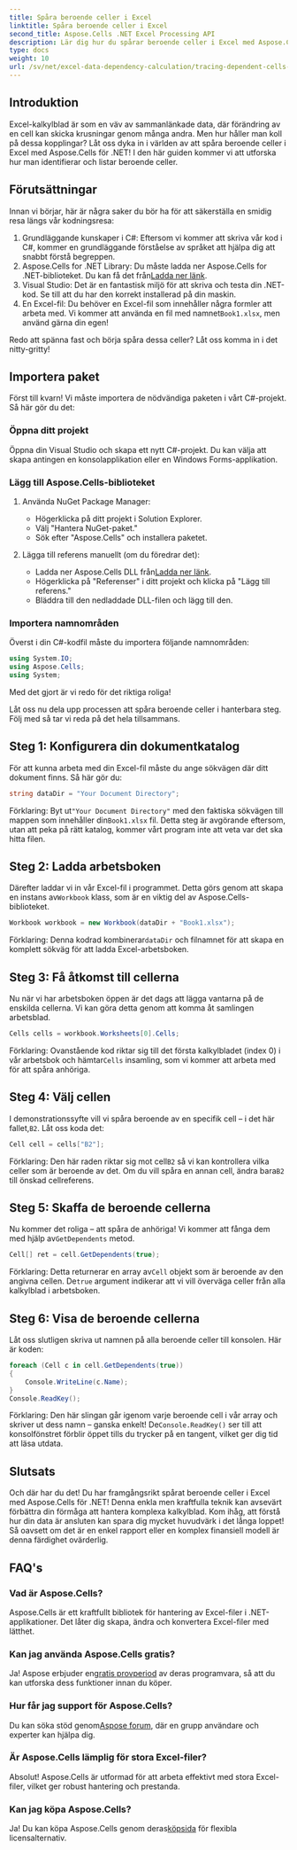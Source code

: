 ```yaml
---
title: Spåra beroende celler i Excel
linktitle: Spåra beroende celler i Excel
second_title: Aspose.Cells .NET Excel Processing API
description: Lär dig hur du spårar beroende celler i Excel med Aspose.Cells för .NET med denna lättanvända handledning.
type: docs
weight: 10
url: /sv/net/excel-data-dependency-calculation/tracing-dependent-cells-in-excel/
---
```

## Introduktion

Excel-kalkylblad är som en väv av sammanlänkade data, där förändring av en cell kan skicka krusningar genom många andra. Men hur håller man koll på dessa kopplingar? Låt oss dyka in i världen av att spåra beroende celler i Excel med Aspose.Cells för .NET! I den här guiden kommer vi att utforska hur man identifierar och listar beroende celler. 

## Förutsättningar

Innan vi börjar, här är några saker du bör ha för att säkerställa en smidig resa längs vår kodningsresa:

1. Grundläggande kunskaper i C#: Eftersom vi kommer att skriva vår kod i C#, kommer en grundläggande förståelse av språket att hjälpa dig att snabbt förstå begreppen.
2.  Aspose.Cells for .NET Library: Du måste ladda ner Aspose.Cells for .NET-biblioteket. Du kan få det från[Ladda ner länk](https://releases.aspose.com/cells/net/).
3. Visual Studio: Det är en fantastisk miljö för att skriva och testa din .NET-kod. Se till att du har den korrekt installerad på din maskin. 
4. En Excel-fil: Du behöver en Excel-fil som innehåller några formler att arbeta med. Vi kommer att använda en fil med namnet`Book1.xlsx`, men använd gärna din egen!

Redo att spänna fast och börja spåra dessa celler? Låt oss komma in i det nitty-gritty!

## Importera paket

Först till kvarn! Vi måste importera de nödvändiga paketen i vårt C#-projekt. Så här gör du det:

### Öppna ditt projekt

Öppna din Visual Studio och skapa ett nytt C#-projekt. Du kan välja att skapa antingen en konsolapplikation eller en Windows Forms-applikation.

### Lägg till Aspose.Cells-biblioteket

1. Använda NuGet Package Manager: 
   - Högerklicka på ditt projekt i Solution Explorer.
   - Välj "Hantera NuGet-paket."
   - Sök efter "Aspose.Cells" och installera paketet.

2. Lägga till referens manuellt (om du föredrar det): 
   -  Ladda ner Aspose.Cells DLL från[Ladda ner länk](https://releases.aspose.com/cells/net/).
   - Högerklicka på "Referenser" i ditt projekt och klicka på "Lägg till referens."
   - Bläddra till den nedladdade DLL-filen och lägg till den.

### Importera namnområden

Överst i din C#-kodfil måste du importera följande namnområden:

```csharp
using System.IO;
using Aspose.Cells;
using System;
```

Med det gjort är vi redo för det riktiga roliga!

Låt oss nu dela upp processen att spåra beroende celler i hanterbara steg. Följ med så tar vi reda på det hela tillsammans.

## Steg 1: Konfigurera din dokumentkatalog

För att kunna arbeta med din Excel-fil måste du ange sökvägen där ditt dokument finns. Så här gör du:

```csharp
string dataDir = "Your Document Directory";
```

 Förklaring: Byt ut`"Your Document Directory"` med den faktiska sökvägen till mappen som innehåller din`Book1.xlsx` fil. Detta steg är avgörande eftersom, utan att peka på rätt katalog, kommer vårt program inte att veta var det ska hitta filen.

## Steg 2: Ladda arbetsboken

 Därefter laddar vi in vår Excel-fil i programmet. Detta görs genom att skapa en instans av`Workbook` klass, som är en viktig del av Aspose.Cells-biblioteket.

```csharp
Workbook workbook = new Workbook(dataDir + "Book1.xlsx");
```

 Förklaring: Denna kodrad kombinerar`dataDir` och filnamnet för att skapa en komplett sökväg för att ladda Excel-arbetsboken. 

## Steg 3: Få åtkomst till cellerna

Nu när vi har arbetsboken öppen är det dags att lägga vantarna på de enskilda cellerna. Vi kan göra detta genom att komma åt samlingen arbetsblad.

```csharp
Cells cells = workbook.Worksheets[0].Cells;
```

 Förklaring: Ovanstående kod riktar sig till det första kalkylbladet (index 0) i vår arbetsbok och hämtar`Cells` insamling, som vi kommer att arbeta med för att spåra anhöriga.

## Steg 4: Välj cellen

 I demonstrationssyfte vill vi spåra beroende av en specifik cell – i det här fallet,`B2`. Låt oss koda det:

```csharp
Cell cell = cells["B2"];
```

 Förklaring: Den här raden riktar sig mot cell`B2` så vi kan kontrollera vilka celler som är beroende av det. Om du vill spåra en annan cell, ändra bara`B2` till önskad cellreferens. 

## Steg 5: Skaffa de beroende cellerna

 Nu kommer det roliga – att spåra de anhöriga! Vi kommer att fånga dem med hjälp av`GetDependents` metod.

```csharp
Cell[] ret = cell.GetDependents(true);
```

 Förklaring: Detta returnerar en array av`Cell` objekt som är beroende av den angivna cellen. De`true` argument indikerar att vi vill överväga celler från alla kalkylblad i arbetsboken.

## Steg 6: Visa de beroende cellerna

Låt oss slutligen skriva ut namnen på alla beroende celler till konsolen. Här är koden:

```csharp
foreach (Cell c in cell.GetDependents(true))
{
    Console.WriteLine(c.Name);
}
Console.ReadKey();
```

 Förklaring: Den här slingan går igenom varje beroende cell i vår array och skriver ut dess namn – ganska enkelt! De`Console.ReadKey()` ser till att konsolfönstret förblir öppet tills du trycker på en tangent, vilket ger dig tid att läsa utdata.

## Slutsats

Och där har du det! Du har framgångsrikt spårat beroende celler i Excel med Aspose.Cells för .NET! Denna enkla men kraftfulla teknik kan avsevärt förbättra din förmåga att hantera komplexa kalkylblad. Kom ihåg, att förstå hur din data är ansluten kan spara dig mycket huvudvärk i det långa loppet! Så oavsett om det är en enkel rapport eller en komplex finansiell modell är denna färdighet ovärderlig.

## FAQ's

### Vad är Aspose.Cells?
Aspose.Cells är ett kraftfullt bibliotek för hantering av Excel-filer i .NET-applikationer. Det låter dig skapa, ändra och konvertera Excel-filer med lätthet.

### Kan jag använda Aspose.Cells gratis?
 Ja! Aspose erbjuder en[gratis provperiod](https://releases.aspose.com/) av deras programvara, så att du kan utforska dess funktioner innan du köper.

### Hur får jag support för Aspose.Cells?
Du kan söka stöd genom[Aspose forum](https://forum.aspose.com/c/cells/9), där en grupp användare och experter kan hjälpa dig. 

### Är Aspose.Cells lämplig för stora Excel-filer?
Absolut! Aspose.Cells är utformad för att arbeta effektivt med stora Excel-filer, vilket ger robust hantering och prestanda.

### Kan jag köpa Aspose.Cells?
 Ja! Du kan köpa Aspose.Cells genom deras[köpsida](https://purchase.aspose.com/buy) för flexibla licensalternativ.